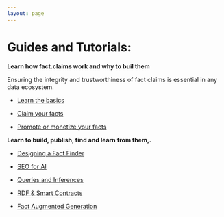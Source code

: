 ```yaml
---
layout: page
---
```

# Guides and Tutorials:

**Learn how fact.claims work and why to buil them**

Ensuring the integrity and trustworthiness of fact claims is essential in any data ecosystem. 

- [Learn the basics](/howto/begin)

- [Claim your facts](/claim)

- [Promote or monetize your facts ](/howto/feature)

**Learn to build, publish, find and learn from them,.**

- [Designing a Fact Finder](/howto/crawling)

- [SEO for AI](/howto/seo)

- [Queries and Inferences](/howto/sparql)

- [RDF & Smart Contracts](/usecase/web3)

- [Fact Augmented Generation](/howto/fag)

